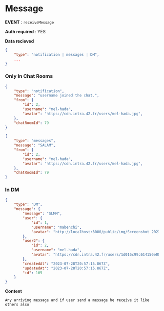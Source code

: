 # Message

**EVENT** : `receiveMessage`

**Auth required** : YES

**Data recieved**

```json
{
    "type": "notification | messages | DM",
    ...
}
```

### Only In Chat Rooms

```json
{
    "type": "notification",
    "message": "username joined the chat.",
    "from": {
        "id": 2,
        "username": "mel-hada",
        "avatar": "https://cdn.intra.42.fr/users/mel-hada.jpg",
    },
    "chatRoomId": 79
}
```

```json
{
    "type": "messages",
    "message": "SALAM",
    "from": {
        "id": 2,
        "username": "mel-hada",
        "avatar": "https://cdn.intra.42.fr/users/mel-hada.jpg",
    },
    "chatRoomId": 79
}
```

### In DM

```json
{
    "type": "DM",
    "message": {
        "message": "SLMM",
        "user": {
            "id": 1,
            "username": "mabenchi",
            "avatar": "http://localhost:3000/public/img/Screenshot 2023-07-27 12-14-51.png"
        },
        "user2": {
            "id": 2,
            "username": "mel-hada",
            "avatar": "https://cdn.intra.42.fr/users/1d016c99c614156e08de853b9f3ba0d8/mel-hada.jpg"
        },
        "createdAt": "2023-07-28T20:57:15.867Z",
        "updatedAt": "2023-07-28T20:57:15.867Z",
        "id": 105
    }
}
```

**Content**

``
    Any arriving message and if user send a message he receive it like others also
``